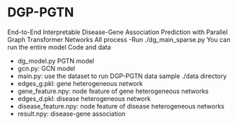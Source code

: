 # DGP-PGTN
End-to-End Interpretable Disease-Gene Association Prediction with Parallel Graph Transformer Networks
All process
-Run ./dg_main_sparse.py You can run the entire model
Code and data
* dg_model.py PGTN model
* gcn.py: GCN model
* main.py: use the dataset to run DGP-PGTN
data sample ./data directory
* edges_g.pkl: gene heterogeneous network
* gene_feature.npy: node feature of gene heterogeneous networks
* edges_d.pkl: disease heterogeneous network
* disease_feature.npy: node feature of disease heterogeneous networks
* result.npy: disease-gene association

